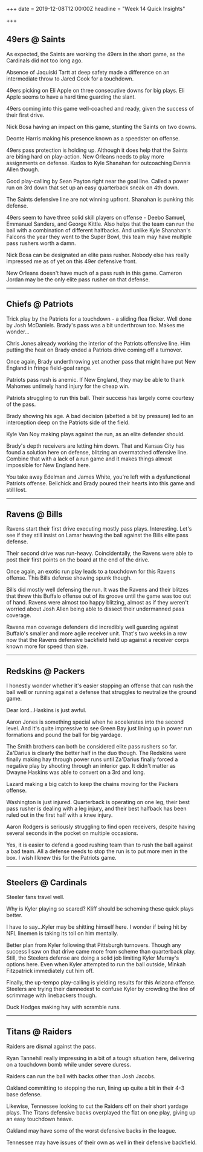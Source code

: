 +++
date = 2019-12-08T12:00:00Z
headline = "Week 14 Quick Insights"

+++
## 49ers @ Saints

As expected, the Saints are working the 49ers in the short game, as the Cardinals did not too long ago.

Absence of Jaquiski Tartt at deep safety made a difference on an intermediate throw to Jared Cook for a touchdown.

49ers picking on Eli Apple on three consecutive downs for big plays. Eli Apple seems to have a hard time guarding the slant.

49ers coming into this game well-coached and ready, given the success of their first drive.

Nick Bosa having an impact on this game, stunting the Saints on two downs.

Deonte Harris making his presence known as a speedster on offense.

49ers pass protection is holding up. Although it does help that the Saints are biting hard on play-action. New Orleans needs to play more assignments on defense. Kudos to Kyle Shanahan for outcoaching Dennis Allen though.

Good play-calling by Sean Payton right near the goal line. Called a power run on 3rd down that set up an easy quarterback sneak on 4th down.

The Saints defensive line are not winning upfront. Shanahan is punking this defense.

49ers seem to have three solid skill players on offense - Deebo Samuel, Emmanuel Sanders, and George Kittle. Also helps that the team can run the ball with a combination of different halfbacks. And unlike Kyle Shanahan's Falcons the year they went to the Super Bowl, this team may have multiple pass rushers worth a damn.

Nick Bosa can be designated an elite pass rusher. Nobody else has really impressed me as of yet on this 49er defensive front.

New Orleans doesn't have much of a pass rush in this game. Cameron Jordan may be the only elite pass rusher on that defense.

***

## Chiefs @ Patriots

Trick play by the Patriots for a touchdown - a sliding flea flicker. Well done by Josh McDaniels. Brady's pass was a bit underthrown too. Makes me wonder...

Chris Jones already working the interior of the Patriots offensive line. Him putting the heat on Brady ended a Patriots drive coming off a turnover.

Once again, Brady underthrowing yet another pass that might have put New England in fringe field-goal range.

Patriots pass rush is anemic. If New England, they may be able to thank Mahomes untimely hand injury for the cheap win.

Patriots struggling to run this ball. Their success has largely come courtesy of the pass.

Brady showing his age. A bad decision (abetted a bit by pressure) led to an interception deep on the Patriots side of the field.

Kyle Van Noy making plays against the run, as an elite defender should.

Brady's depth receivers are letting him down. That and Kansas City has found a solution here on defense, blitzing an overmatched offensive line. Combine that with a lack of a run game and it makes things almost impossible for New England here.

You take away Edelman and James White, you're left with a dysfunctional Patriots offense. Belichick and Brady poured their hearts into this game and still lost.

***

## Ravens @ Bills

Ravens start their first drive executing mostly pass plays. Interesting. Let's see if they still insist on Lamar heaving the ball against the Bills elite pass defense.

Their second drive was run-heavy. Coincidentally, the Ravens were able to post their first points on the board at the end of the drive.

Once again, an exotic run play leads to a touchdown for this Ravens offense. This Bills defense showing spunk though.

Bills did mostly well defensing the run. It was the Ravens and their blitzes that threw this Buffalo offense out of its groove until the game was too out of hand. Ravens were almost too happy blitzing, almost as if they weren't worried about Josh Allen being able to dissect their undermanned pass coverage.

Ravens man coverage defenders did incredibly well guarding against Buffalo's smaller and more agile receiver unit. That's two weeks in a row now that the Ravens defensive backfield held up against a receiver corps known more for speed than size.

***

## Redskins @ Packers

I honestly wonder whether it's easier stopping an offense that can rush the ball well or running against a defense that struggles to neutralize the ground game.

Dear lord...Haskins is just awful.

Aaron Jones is something special when he accelerates into the second level. And it's quite impressive to see Green Bay just lining up in power run formations and pound the ball for big yardage.

The Smith brothers can both be considered elite pass rushers so far. Za'Darius is clearly the better half in the duo though. The Redskins were finally making hay through power runs until Za'Darius finally forced a negative play by shooting through an interior gap. It didn't matter as Dwayne Haskins was able to convert on a 3rd and long.

Lazard making a big catch to keep the chains moving for the Packers offense.

Washington is just injured. Quarterback is operating on one leg, their best pass rusher is dealing with a leg injury, and their best halfback has been ruled out in the first half with a knee injury.

Aaron Rodgers is seriously struggling to find open receivers, despite having several seconds in the pocket on multiple occasions.

Yes, it is easier to defend a good rushing team than to rush the ball against a bad team. All a defense needs to stop the run is to put more men in the box. I wish I knew this for the Patriots game.

***

## Steelers @ Cardinals

Steeler fans travel well.

Why is Kyler playing so scared? Kliff should be scheming these quick plays better.

I have to say...Kyler may be shitting himself here. I wonder if being hit by NFL linemen is taking its toll on him mentally.

Better plan from Kyler following that Pittsburgh turnovers. Though any success I saw on that drive came more from scheme than quarterback play. Still, the Steelers defense are doing a solid job limiting Kyler Murray's options here. Even when Kyler attempted to run the ball outside, Minkah Fitzpatrick immediately cut him off.

Finally, the up-tempo play-calling is yielding results for this Arizona offense. Steelers are trying their damnedest to confuse Kyler by crowding the line of scrimmage with linebackers though.

Duck Hodges making hay with scramble runs.

***

## Titans @ Raiders

Raiders are dismal against the pass.

Ryan Tannehill really impressing in a bit of a tough situation here, delivering on a touchdown bomb while under severe duress.

Raiders can run the ball with backs other than Josh Jacobs.

Oakland committing to stopping the run, lining up quite a bit in their 4-3 base defense.

Likewise, Tennessee looking to cut the Raiders off on their short yardage plays. The Titans defensive backs overplayed the flat on one play, giving up an easy touchdown heave.

Oakland may have some of the worst defensive backs in the league.

Tennessee may have issues of their own as well in their defensive backfield.